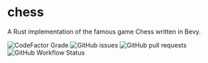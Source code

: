 # chess
A Rust implementation of the famous game Chess written in Bevy.

![CodeFactor Grade](https://img.shields.io/codefactor/grade/github/brynblack/chess)
![GitHub issues](https://img.shields.io/github/issues/brynblack/chess)
![GitHub pull requests](https://img.shields.io/github/issues-pr/brynblack/chess)
![GitHub Workflow Status](https://img.shields.io/github/workflow/status/brynblack/chess/Cargo%20Build%20&%20Test)
